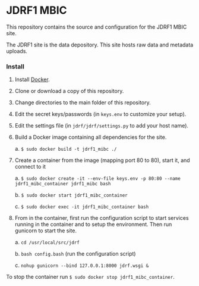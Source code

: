 # JDRF1 MBIC #

This repository contains the source and configuration for the JDRF1 MBIC site.

The JDRF1 site is the data depository. This site hosts raw data and metadata uploads.

### Install ###

1. Install [Docker](https://www.docker.com/).
2. Clone or download a copy of this repository.
3. Change directories to the main folder of this repository.
4. Edit the secret keys/passwords (in ``keys.env`` to customize your setup).
5. Edit the settings file (in ``jdrf/jdrf/settings.py`` to add your host name).
6. Build a Docker image containing all dependencies for the site.

    a. ``$ sudo docker build -t jdrf1_mibc ./``

7. Create a container from the image (mapping port 80 to 80), start it, and connect to it

    a. ``$ sudo docker create -it --env-file keys.env -p 80:80 --name jdrf1_mibc_container jdrf1_mibc bash``

    b. ``$ sudo docker start jdrf1_mibc_container``
    
    c. ``$ sudo docker exec -it jdrf1_mibc_container bash``
    
8. From in the container, first run the configuration script to start services running in the container and to setup the environment. Then run gunicorn to start the site.

    a. ``cd /usr/local/src/jdrf``
    
    b. ``bash config.bash`` (run the configuration script)

    c. ``nohup gunicorn --bind 127.0.0.1:8000 jdrf.wsgi &``
    

To stop the container run ``$ sudo docker stop jdrf1_mibc_container``.

